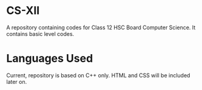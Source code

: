 # CS-XII
A repository containing codes for Class 12 HSC Board Computer Science. It contains basic level codes.

# Languages Used
Current, repository is based on C++ only. HTML and CSS will be included later on.

